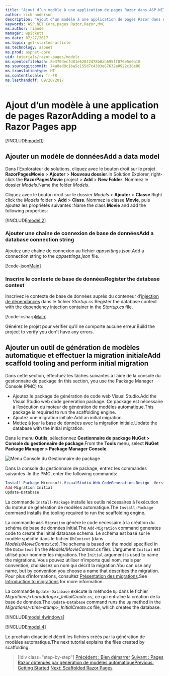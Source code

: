 ```yaml
---
title: "Ajout d’un modèle à une application de pages Razor dans ASP.NET Core"
author: rick-anderson
description: "Ajout d’un modèle à une application de pages Razor dans ASP.NET Core"
keywords: ASP.NET Core,pages Razor,Razor,MVC
ms.author: riande
manager: wpickett
ms.date: 07/27/2017
ms.topic: get-started-article
ms.technology: aspnet
ms.prod: aspnet-core
uid: tutorials/razor-pages/modelz
ms.openlocfilehash: 8e370decfd81e62022478b0ab695ff876e5e0a10
ms.sourcegitcommit: 74a8ad9c1ba5c155d7c4303e67632a0922c38e86
ms.translationtype: HT
ms.contentlocale: fr-FR
ms.lasthandoff: 09/20/2017
---
```

# <a name="adding-a-model-to-a-razor-pages-app"></a><span data-ttu-id="ccbe3-104">Ajout d’un modèle à une application de pages Razor</span><span class="sxs-lookup"><span data-stu-id="ccbe3-104">Adding a model to a Razor Pages app</span></span>

[!INCLUDE[model1](../../includes/RP/model1.md)]

## <a name="add-a-data-model"></a><span data-ttu-id="ccbe3-105">Ajouter un modèle de données</span><span class="sxs-lookup"><span data-stu-id="ccbe3-105">Add a data model</span></span>

<span data-ttu-id="ccbe3-106">Dans l’Explorateur de solutions, cliquez avec le bouton droit sur le projet **RazorPagesMovie** > **Ajouter** > **Nouveau dossier**.</span><span class="sxs-lookup"><span data-stu-id="ccbe3-106">In Solution Explorer, right-click the **RazorPagesMovie** project > **Add** > **New Folder**.</span></span> <span data-ttu-id="ccbe3-107">Nommez le dossier *Models*.</span><span class="sxs-lookup"><span data-stu-id="ccbe3-107">Name the folder *Models*.</span></span>

<span data-ttu-id="ccbe3-108">Cliquez avec le bouton droit sur le dossier *Models* > **Ajouter** > **Classe**.</span><span class="sxs-lookup"><span data-stu-id="ccbe3-108">Right click the *Models* folder > **Add** > **Class**.</span></span> <span data-ttu-id="ccbe3-109">Nommez la classe **Movie**, puis ajoutez les propriétés suivantes :</span><span class="sxs-lookup"><span data-stu-id="ccbe3-109">Name the class **Movie** and add the following properties:</span></span>

[!INCLUDE[model 2](../../includes/RP/model2.md)]

<a name="cs"></a>
### <a name="add-a-database-connection-string"></a><span data-ttu-id="ccbe3-110">Ajouter une chaîne de connexion de base de données</span><span class="sxs-lookup"><span data-stu-id="ccbe3-110">Add a database connection string</span></span>

<span data-ttu-id="ccbe3-111">Ajoutez une chaîne de connexion au fichier *appsettings.json*.</span><span class="sxs-lookup"><span data-stu-id="ccbe3-111">Add a connection string to the *appsettings.json* file.</span></span>

[!code-json[Main](../../tutorials/razor-pages/razor-pages-start/sample/RazorPagesMovie/appsettings.json?highlight=8-10)]

<a name="reg"></a>
###  <a name="register-the-database-context"></a><span data-ttu-id="ccbe3-112">Inscrire le contexte de base de données</span><span class="sxs-lookup"><span data-stu-id="ccbe3-112">Register the database context</span></span>

<span data-ttu-id="ccbe3-113">Inscrivez le contexte de base de données auprès du conteneur d’[injection de dépendances](xref:fundamentals/dependency-injection) dans le fichier *Startup.cs*.</span><span class="sxs-lookup"><span data-stu-id="ccbe3-113">Register the database context with the [dependency injection](xref:fundamentals/dependency-injection) container in the *Startup.cs* file.</span></span>

[!code-csharp[Main](../../tutorials/razor-pages/razor-pages-start/sample/RazorPagesMovie/Startup.cs?name=snippet_ConfigureServices&highlight=3-6)]

<span data-ttu-id="ccbe3-114">Générez le projet pour vérifier qu’il ne comporte aucune erreur.</span><span class="sxs-lookup"><span data-stu-id="ccbe3-114">Build the project to verify you don't have any errors.</span></span>

<a name="pmc"></a>
## <a name="add-scaffold-tooling-and-perform-initial-migration"></a><span data-ttu-id="ccbe3-115">Ajouter un outil de génération de modèles automatique et effectuer la migration initiale</span><span class="sxs-lookup"><span data-stu-id="ccbe3-115">Add scaffold tooling and perform initial migration</span></span>

<span data-ttu-id="ccbe3-116">Dans cette section, effectuez les tâches suivantes à l’aide de la console du gestionnaire de package :</span><span class="sxs-lookup"><span data-stu-id="ccbe3-116">In this section, you use the Package Manager Console (PMC) to:</span></span>

* <span data-ttu-id="ccbe3-117">Ajoutez le package de génération de code web Visual Studio.</span><span class="sxs-lookup"><span data-stu-id="ccbe3-117">Add the Visual Studio web code generation package.</span></span> <span data-ttu-id="ccbe3-118">Ce package est nécessaire à l’exécution du moteur de génération de modèles automatique.</span><span class="sxs-lookup"><span data-stu-id="ccbe3-118">This package is required to run the scaffolding engine.</span></span>
* <span data-ttu-id="ccbe3-119">Ajoutez une migration initiale.</span><span class="sxs-lookup"><span data-stu-id="ccbe3-119">Add an initial migration.</span></span>
* <span data-ttu-id="ccbe3-120">Mettez à jour la base de données avec la migration initiale.</span><span class="sxs-lookup"><span data-stu-id="ccbe3-120">Update the database with the initial migration.</span></span>

<span data-ttu-id="ccbe3-121">Dans le menu **Outils**, sélectionnez **Gestionnaire de package NuGet > Console du gestionnaire de package**.</span><span class="sxs-lookup"><span data-stu-id="ccbe3-121">From the **Tools** menu, select **NuGet Package Manager > Package Manager Console**.</span></span>

  ![Menu Console du Gestionnaire de package](../first-mvc-app/adding-model/_static/pmc.png)

<span data-ttu-id="ccbe3-123">Dans la console du gestionnaire de package, entrez les commandes suivantes :</span><span class="sxs-lookup"><span data-stu-id="ccbe3-123">In the PMC, enter the following commands:</span></span>

```powershell
Install-Package Microsoft.VisualStudio.Web.CodeGeneration.Design -Version 2.0.0
Add-Migration Initial
Update-Database
```

<span data-ttu-id="ccbe3-124">La commande `Install-Package` installe les outils nécessaires à l’exécution du moteur de génération de modèles automatique.</span><span class="sxs-lookup"><span data-stu-id="ccbe3-124">The `Install-Package` command installs the tooling required to run the scaffolding engine.</span></span>

<span data-ttu-id="ccbe3-125">La commande `Add-Migration` génère le code nécessaire à la création du schéma de base de données initial.</span><span class="sxs-lookup"><span data-stu-id="ccbe3-125">The `Add-Migration` command generates code to create the initial database schema.</span></span> <span data-ttu-id="ccbe3-126">Le schéma est basé sur le modèle spécifié dans le fichier `DbContext` (dans *Models/MovieContext.cs*).</span><span class="sxs-lookup"><span data-stu-id="ccbe3-126">The schema is based on the model specified in the `DbContext` (In the *Models/MovieContext.cs* file).</span></span> <span data-ttu-id="ccbe3-127">L’argument `Initial` est utilisé pour nommer les migrations.</span><span class="sxs-lookup"><span data-stu-id="ccbe3-127">The `Initial` argument is used to name the migrations.</span></span> <span data-ttu-id="ccbe3-128">Vous pouvez utiliser n’importe quel nom, mais par convention, choisissez un nom qui décrit la migration.</span><span class="sxs-lookup"><span data-stu-id="ccbe3-128">You can use any name, but by convention you choose a name that describes the migration.</span></span> <span data-ttu-id="ccbe3-129">Pour plus d’informations, consultez [Présentation des migrations](xref:data/ef-mvc/migrations#introduction-to-migrations).</span><span class="sxs-lookup"><span data-stu-id="ccbe3-129">See [Introduction to migrations](xref:data/ef-mvc/migrations#introduction-to-migrations) for more information.</span></span>

<span data-ttu-id="ccbe3-130">La commande `Update-Database` exécute la méthode `Up` dans le fichier *Migrations/\<horodatage>_InitialCreate.cs*, ce qui entraîne la création de la base de données.</span><span class="sxs-lookup"><span data-stu-id="ccbe3-130">The `Update-Database` command runs the `Up` method in the *Migrations/\<time-stamp>_InitialCreate.cs* file, which creates the database.</span></span>

[!INCLUDE[model 4windows](../../includes/RP/model4Win.md)]

[!INCLUDE[model 4](../../includes/RP/model4.md)]

<span data-ttu-id="ccbe3-131">Le prochain didacticiel décrit les fichiers créés par la génération de modèles automatique.</span><span class="sxs-lookup"><span data-stu-id="ccbe3-131">The next tutorial explains the files created by scaffolding.</span></span>

>[!div class="step-by-step"]
<span data-ttu-id="ccbe3-132">[Précédent : Bien démarrer](xref:tutorials/razor-pages/razor-pages-start)
[Suivant : Pages Razor obtenues par génération de modèles automatique](xref:tutorials/razor-pages/page)</span><span class="sxs-lookup"><span data-stu-id="ccbe3-132">[Previous: Getting Started](xref:tutorials/razor-pages/razor-pages-start)
[Next: Scaffolded Razor Pages](xref:tutorials/razor-pages/page)</span></span>    
